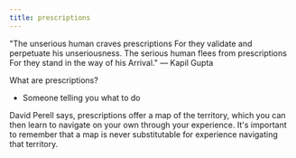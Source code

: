 ```yaml
---
title: prescriptions
---
```

"The unserious human craves prescriptions 
For they validate and perpetuate his unseriousness. 
The serious human flees from prescriptions 
For they stand in the way of his Arrival."
— Kapil Gupta

What are prescriptions?
- Someone telling you what to do

David Perell says, prescriptions offer a map of the territory, which you can then learn to navigate on your own through your experience. It's important to remember that a map is never substitutable for experience navigating that territory.